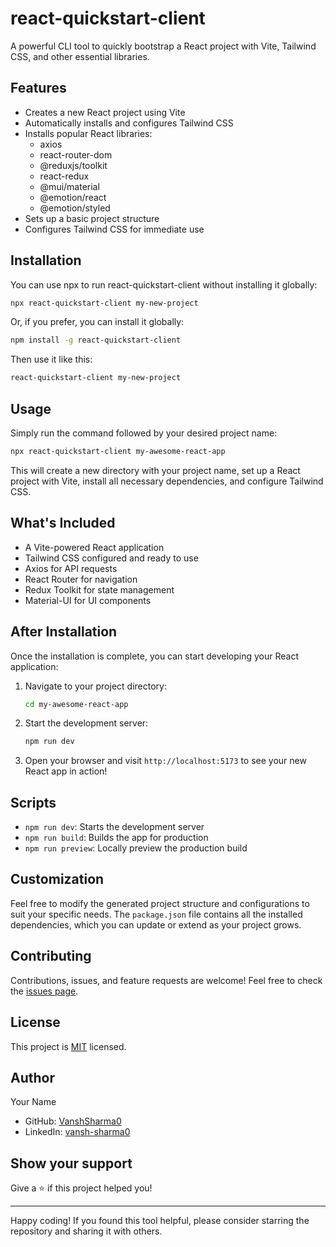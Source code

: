 # react-quickstart-client

A powerful CLI tool to quickly bootstrap a React project with Vite, Tailwind CSS, and other essential libraries.

## Features

- Creates a new React project using Vite
- Automatically installs and configures Tailwind CSS
- Installs popular React libraries:
  - axios
  - react-router-dom
  - @reduxjs/toolkit
  - react-redux
  - @mui/material
  - @emotion/react
  - @emotion/styled
- Sets up a basic project structure
- Configures Tailwind CSS for immediate use

## Installation

You can use npx to run react-quickstart-client without installing it globally:

```bash
npx react-quickstart-client my-new-project
```

Or, if you prefer, you can install it globally:

```bash
npm install -g react-quickstart-client
```

Then use it like this:

```bash
react-quickstart-client my-new-project
```

## Usage

Simply run the command followed by your desired project name:

```bash
npx react-quickstart-client my-awesome-react-app
```

This will create a new directory with your project name, set up a React project with Vite, install all necessary dependencies, and configure Tailwind CSS.

## What's Included

- A Vite-powered React application
- Tailwind CSS configured and ready to use
- Axios for API requests
- React Router for navigation
- Redux Toolkit for state management
- Material-UI for UI components

## After Installation

Once the installation is complete, you can start developing your React application:

1. Navigate to your project directory:
   ```bash
   cd my-awesome-react-app
   ```

2. Start the development server:
   ```bash
   npm run dev
   ```

3. Open your browser and visit `http://localhost:5173` to see your new React app in action!

## Scripts

- `npm run dev`: Starts the development server
- `npm run build`: Builds the app for production
- `npm run preview`: Locally preview the production build

## Customization

Feel free to modify the generated project structure and configurations to suit your specific needs. The `package.json` file contains all the installed dependencies, which you can update or extend as your project grows.

## Contributing

Contributions, issues, and feature requests are welcome! Feel free to check the [issues page](https://github.com/VanshSharma0/react-quickstart-client).

## License

This project is [MIT](https://choosealicense.com/licenses/mit/) licensed.

## Author

Your Name
- GitHub: [VanshSharma0](https://github.com/VanshSharma0)
- LinkedIn: [vansh-sharma0](https://www.linkedin.com/in/vansh-sharma0/)

## Show your support

Give a ⭐️ if this project helped you!

---

Happy coding! If you found this tool helpful, please consider starring the repository and sharing it with others.